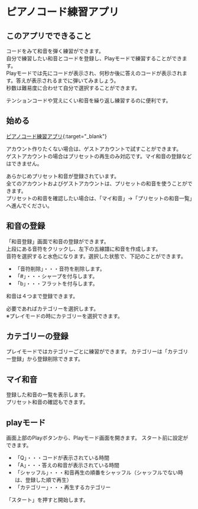 # ピアノコード練習アプリ

## このアプリでできること
コードをみて和音を弾く練習ができます。  
自分で練習したい和音とコードを登録し、Playモードで練習することができます。  
Playモードでは先にコードが表示され、何秒か後に答えのコードが表示されます。答えが表示されるまでに弾いてみましょう。  
秒数は難易度に合わせて自分で選択することができます。

テンションコードや覚えにくい和音を繰り返し練習するのに便利です。

## 始める

[ピアノコード練習アプリ](https://piano-code-practice.vercel.app/){:target="_blank"}

アカウント作りたくない場合は、ゲストアカウントで試すことができます。  
ゲストアカウントの場合はプリセットの再生のみ対応です。マイ和音の登録などはできません。

あらかじめプリセット和音が登録されています。  
全てのアカウントおよびゲストアカウントは、プリセットの和音を使うことができます。  
プリセットの和音を確認したい場合は、「マイ和音」→「プリセットの和音一覧」へ進んでください。

## 和音の登録

「和音登録」画面で和音の登録ができます。  
上段にある音符をクリックし、左下の五線譜に和音を作成します。  
音符を選択すると水色になります。選択した状態で、下記のことができます。
- 「音符削除」・・・音符を削除します。
- 「#」・・・シャープを付与します。
- 「b」・・・フラットを付与します。

和音は４つまで登録できます。

必要であればカテゴリーを選択します。  
※プレイモードの時にカテゴリーを選択できます。

## カテゴリーの登録

プレイモードではカテゴリーごとに練習ができます。
カテゴリーは「カテゴリー登録」から登録削除できます。

## マイ和音

登録した和音の一覧を表示します。  
プリセット和音の確認もできます。

## playモード

画面上部のPlayボタンから、Playモード画面を開きます。
スタート前に設定ができます。
- 「Q」・・・コードが表示されている時間
- 「A」・・・答えの和音が表示されている時間
- 「シャッフル」・・・和音再生の順番をシャッフル（シャッフルでない時は、登録した順で再生）
- 「カテゴリー」・・・再生するカテゴリー

「スタート」を押すと開始します。